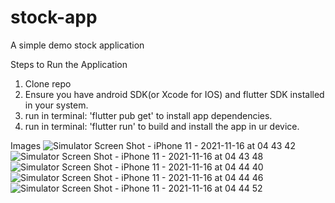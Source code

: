 # stock-app
A simple demo stock application

Steps to Run the Application
1. Clone repo
2. Ensure you have android SDK(or Xcode for IOS) and flutter SDK installed in your system.
3. run in terminal: 'flutter pub get' to install app dependencies.
4. run in terminal: 'flutter run' to build and install the app in ur device.


Images
![Simulator Screen Shot - iPhone 11 - 2021-11-16 at 04 43 42](https://user-images.githubusercontent.com/34801232/141921598-3bdc3a50-3a6b-4626-ba0e-ab69871f50f1.png)
![Simulator Screen Shot - iPhone 11 - 2021-11-16 at 04 43 48](https://user-images.githubusercontent.com/34801232/141921823-e694137c-ee0e-4803-8f7f-d0e22c001a8c.png)
![Simulator Screen Shot - iPhone 11 - 2021-11-16 at 04 44 40](https://user-images.githubusercontent.com/34801232/141921838-da5005c9-d760-449c-9bda-ace6548701ee.png)
![Simulator Screen Shot - iPhone 11 - 2021-11-16 at 04 44 46](https://user-images.githubusercontent.com/34801232/141921936-21757b4d-0fab-4603-939e-0024efed67bc.png)
![Simulator Screen Shot - iPhone 11 - 2021-11-16 at 04 44 52](https://user-images.githubusercontent.com/34801232/141921943-17e6dddc-a8b3-43b4-a69b-1da61b32dafd.png)
